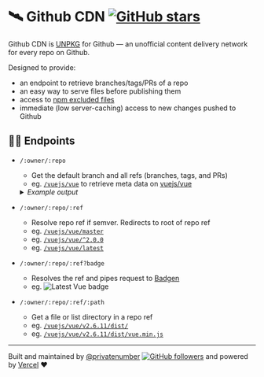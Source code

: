 # 🛰 Github CDN [![GitHub stars](https://img.shields.io/github/stars/privatenumber/github-cdn.svg?style=social&label=Star&maxAge=2592000)](https://GitHub.com/privatenumber/github-cdn/stargazers/)

Github CDN is [UNPKG](https://unpkg.com/) for Github — an unofficial content delivery network for every repo on Github.

Designed to provide:
- an endpoint to retrieve branches/tags/PRs of a repo
- an easy way to serve files before publishing them
- access to [npm excluded files](https://docs.npmjs.com/using-npm/developers.html#keeping-files-out-of-your-package)
- immediate (low server-caching) access to new changes pushed to Github

## 💁‍♀️ Endpoints
- `/:owner/:repo`
  - Get the default branch and all refs (branches, tags, and PRs)
  - eg. [`/vuejs/vue`](/vuejs/vue) to retrieve meta data on [vuejs/vue](https://github.com/vuejs/vue)

  <details>
  	<summary><i>Example output</i></summary>

  `json5
  {
  	"defaultBranch": "master",
  	"refs": {
  		"heads": { ... },
  		"tags": { ... },
  		"pull": { ... }
  	}
  }
  `

  </details>

- `/:owner/:repo/:ref`
  - Resolve repo ref if semver. Redirects to root of repo ref
  - eg. [`/vuejs/vue/master`](/vuejs/vue/master)
  - eg. [`/vuejs/vue/^2.0.0`](/vuejs/vue/^2.0.0)
  - eg. [`/vuejs/vue/latest`](/vuejs/vue/latest)

- `/:owner/:repo/:ref?badge`
  - Resolves the ref and pipes request to [Badgen](https://badgen.net)
  - eg. ![Latest Vue badge](/vuejs/vue/latest?badge)

- `/:owner/:repo/:ref/:path`
  - Get a file or list directory in a repo ref
  - eg. [`/vuejs/vue/v2.6.11/dist/`](/vuejs/vue/v2.6.11/dist/)
  - eg. [`/vuejs/vue/v2.6.11/dist/vue.min.js`](/vuejs/vue/v2.6.11/dist/vue.min.js)

---

Built and maintained by [@privatenumber](https://github.com/privatenumber) [![GitHub followers](https://img.shields.io/github/followers/privatenumber.svg?style=social&label=Follow)](https://github.com/privatenumber?tab=followers) and powered by [Vercel](https://vercel.com) ❤️
